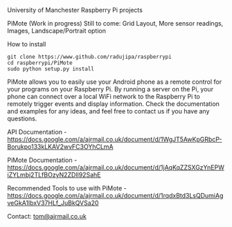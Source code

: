University of Manchester
Raspberry Pi projects

PiMote (Work in progress)
Still to come: Grid Layout, More sensor readings, Images, Landscape/Portrait option

How to install

    git clone https://www.github.com/radujipa/raspberrypi
    cd raspberrypi/PiMote
    sudo python setup.py install


PiMote allows you to easily use your Android phone as a remote control for your programs on your Raspberry Pi. By running a server on the Pi, your phone can connect over a local WiFi network to the Raspberry Pi to remotely trigger events and display information. Check the documentation and examples for any ideas, and feel free to contact us if you have any questions.


API Documentation - https://docs.google.com/a/ajrmail.co.uk/document/d/1WgJT5AwKpGRbcP-Borukpo133kLKAV2wvFC3OYhCLmA

PiMote Documentation - https://docs.google.com/a/ajrmail.co.uk/document/d/1jAqKqZZSXGzYnEPWiZYLmbj2TLfBOzyN2ZDIl92SahE

Recommended Tools to use with PiMote - https://docs.google.com/a/ajrmail.co.uk/document/d/1rqdxBtd3LsQDumiAgveGkA1lbxV37HLf_JuBkQVSa20


Contact: tom@ajrmail.co.uk